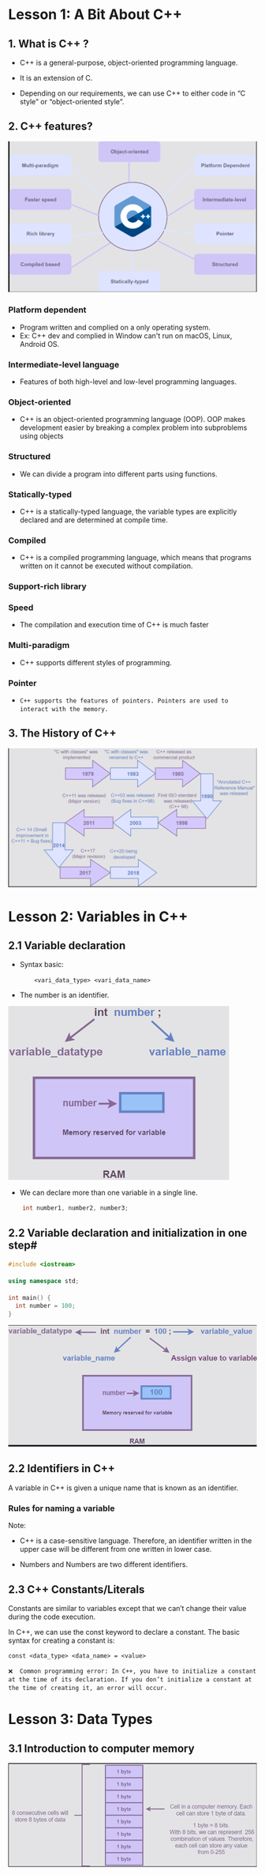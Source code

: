 # Lesson 1: A Bit About C++

## 1. What is C++ ?

- C++ is a general-purpose, object-oriented programming language.

- It is an extension of C.

- Depending on our requirements, we can use C++ to either code in “C style” or “object-oriented style”.

## 2. C++ features?

![alt text](image.png)

### Platform dependent

- Program written and complied on a only operating system.
- Ex: C++ dev and complied in Window can't run on macOS, Linux, Android OS.

### Intermediate-level language

- Features of both high-level and low-level programming languages.

### Object-oriented

- C++ is an object-oriented programming language (OOP). OOP makes development easier by breaking a complex problem into subproblems using objects

### Structured

- We can divide a program into different parts using functions.

### Statically-typed

- C++ is a statically-typed language, the variable types are explicitly declared and are determined at compile time.

### Compiled

- C++ is a compiled programming language, which means that programs written on it cannot be executed without compilation.

### Support-rich library

### Speed

- The compilation and execution time of C++ is much faster 

### Multi-paradigm

- C++ supports different styles of programming.

### Pointer

- ``C++ supports the features of pointers. Pointers are used to interact with the memory.``

## 3. The History of C++

![alt text](image-1.png)

# Lesson 2: Variables in C++

## 2.1 Variable declaration

- Syntax basic:

    ```    <vari_data_type> <vari_data_name>```

- The number is an identifier.

![alt text](image-2.png)

- We can declare more than one variable in a single line.

```c++
    int number1, number2, number3;
```

## 2.2 Variable declaration and initialization in one step#

```c++
#include <iostream>

using namespace std;

int main() {
  int number = 100;
}
```
![alt text](image-3.png)

## 2.2 Identifiers in C++

A variable in C++ is given a unique name that is known as an identifier.

### Rules for naming a variable

Note:

- C++ is a case-sensitive language. Therefore, an identifier written in the upper case will be different from one written in lower case.

- Numbers and Numbers are two different identifiers.


## 2.3 C++ Constants/Literals

Constants are similar to variables except that we can’t change their value during the code execution.

In C++, we can use the const keyword to declare a constant. The basic syntax for creating a constant is:

    const <data_type> <data_name> = <value>

`❌  Common programming error: In C++, you have to initialize a constant at the time of its declaration. If you don’t initialize a constant at the time of creating it, an error will occur.`

# Lesson 3: Data Types

## 3.1 Introduction to computer memory

![alt text](image-4.png)